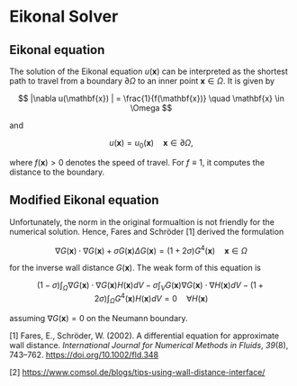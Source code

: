 # Eikonal Solver

## Eikonal equation
The solution of the Eikonal equation $u(\mathbf{x})$ can be interpreted as the shortest path to travel from a boundary $\partial \Omega$ to an inner point $\mathbf{x} \in \Omega$. It is given by 

$$
    |\nabla u(\mathbf{x}) | = \frac{1}{f(\mathbf{x})} \quad \mathbf{x} \in \Omega 
$$

and 

$$
    u(\mathbf{x}) = u_0(\mathbf{x}) \quad \mathbf{x} \in \partial \Omega , 
$$

where $f(\mathbf{x})>0$ denotes the speed of travel. For $f \equiv 1$, it computes the distance to the boundary.

## Modified Eikonal equation
Unfortunately, the norm in the original formualtion is not friendly for the numerical solution. Hence, Fares and Schröder [1] derived the formulation 

$$
    \nabla G(\mathbf{x}) \cdot  \nabla  G(\mathbf{x}) + \sigma G(\mathbf{x}) \Delta G(\mathbf{x}) = (1 + 2\sigma)G^4(\mathbf{x}) \quad \mathbf{x} \in \Omega
$$

for the inverse wall distance $G(\mathbf{x})$. The weak form of this equation is 

$$
    (1-\sigma) \int_\Omega \nabla G(\mathbf{x}) \cdot  \nabla G(\mathbf{x}) H(\mathbf{x}) dV - \sigma \int_V G(\mathbf{x}) \nabla G(\mathbf{x}) \cdot \nabla H(\mathbf{x}) dV - (1+2\sigma) \int_\Omega G^4(\mathbf{x}) H(\mathbf{x}) dV = 0 \quad \forall H(\mathbf{x})
$$

assuming $\nabla G(\mathbf{x}) = 0$ on the Neumann boundary.


[1] Fares, E., Schröder, W. (2002). A differential equation for approximate wall distance. *International Journal for Numerical Methods in Fluids*, *39*(8), 743–762. https://doi.org/10.1002/fld.348

[2] https://www.comsol.de/blogs/tips-using-wall-distance-interface/